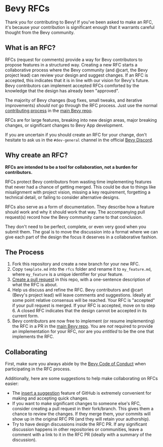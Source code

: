 # Bevy RFCs

Thank you for contributing to Bevy! If you've been asked to make an RFC, it's because your contribution is significant enough that it warrants careful thought from the Bevy community.

## What is an RFC?

RFCs (request for comments) provide a way for Bevy contributors to propose features in a structured way. Creating a new RFC starts a collaborative process where the Bevy community (and @cart, the Bevy project lead) can review your design and suggest changes. If an RFC is accepted, this indicates that it is in line with our vision for Bevy's future. Bevy contributors can implement accepted RFCs comforted by the knowledge that the design has already been "approved".

The majority of Bevy changes (bug fixes, small tweaks, and iterative improvements) _should not_ go through the RFC process. Just use the normal [contributing process](https://bevyengine.org/learn/book/contributing/code/) in the [main Bevy repo](https://github.com/bevyengine/bevy). 

RFCs are for large features, breaking into new design areas, major breaking changes, or significant changes to Bevy App development.

If you are uncertain if you should create an RFC for your change, don't hesitate to ask us in the `#dev-general` channel in the official [Bevy Discord](https://discord.com/invite/bevy).

## Why create an RFC? 

**RFCs are intended to be a tool for collaboration, not a burden for contributors.** 

RFCs protect Bevy contributors from wasting time implementing features that never had a chance of getting merged. This could be due to things like misalignment with project vision, missing a key requirement, forgetting a technical detail, or failing to consider alternative designs. 

RFCs also serve as a form of documentation. They describe how a feature should work and why it should work that way. The accompanying pull request(s) record how the Bevy community came to that conclusion.

They don't need to be perfect, complete, or even very good when you submit them. The goal is to move the discussion into a format where we can give each part of the design the focus it deserves in a collaborative fashion.

## The Process

1. Fork this repository and create a new branch for your new RFC.
2. Copy `template.md` into the `rfcs` folder and rename it to `my_feature.md`, where `my_feature` is a unique identifier for your feature. 
3. [Create a pull request](https://docs.github.com/en/github/collaborating-with-issues-and-pull-requests/creating-a-pull-request) in this repo, with a one-sentence description of what the RFC is about.
4. Help us discuss and refine the RFC. Bevy contributors and @cart (Bevy's project lead) will leave comments and suggestions. Ideally at some point relative consensus will be reached. Your RFC is "accepted" if your pull request is merged. If your RFC is accepted, move on to step 6. A closed RFC indicates that the design cannot be accepted in its current form.
5. Bevy contributors are now free to implement (or resume implementing) the RFC in a PR in the [main Bevy repo](https://github.com/bevyengine/bevy). You are _not_ required to provide an implementation for your RFC, nor are you _entitled_ to be the one that implements the RFC.

## Collaborating

First, make sure you always abide by the [Bevy Code of Conduct](https://github.com/bevyengine/bevy/blob/main/CODE_OF_CONDUCT.md) when participating in the RFC process.

Additionally, here are some suggestions to help make collaborating on RFCs easier:

* The [insert a suggestion](https://docs.github.com/en/github/collaborating-with-issues-and-pull-requests/commenting-on-a-pull-request#adding-line-comments-to-a-pull-request) feature of GitHub is extremely convenient for making and accepting quick changes.
* If you want to make significant changes to someone else's RFC, consider creating a pull request in their fork/branch. This gives them a chance to review the changes. If they merge them, your commits will show up in the original RFC PR (and they will retain your authorship).
* Try to have design discussions inside the RFC PR. If any significant discussion happens in other repositories or communities, leave a comment with a link to it in the RFC PR (ideally with a summary of the discussion). 